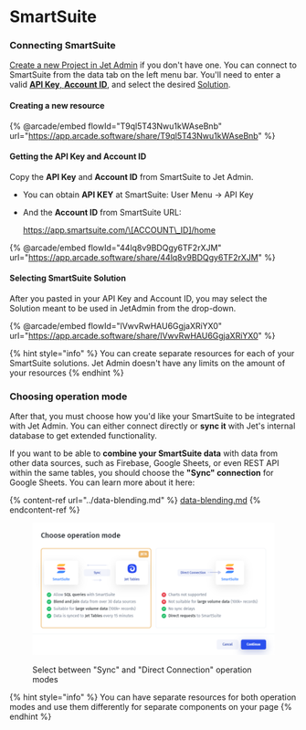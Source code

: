 # SmartSuite

### Connecting SmartSuite

[Create a new Project in Jet Admin](https://app.jetadmin.io/) if you don't have one. You can connect to SmartSuite from the data tab on the left menu bar. You'll need to enter a valid [**API Key**, **Account ID**](smartsuite.md#getting-the-api-key-and-account-id), and select the desired [Solution](smartsuite.md#selecting-smartsuite-solution).

#### Creating a new resource

{% @arcade/embed flowId="T9ql5T43Nwu1kWAseBnb" url="https://app.arcade.software/share/T9ql5T43Nwu1kWAseBnb" %}

#### Getting the API Key and Account ID

Copy the **API Key** and **Account ID** from SmartSuite to Jet Admin.&#x20;

* You can obtain **API KEY** at SmartSuite: User Menu -> API Key
*   And the **Account ID** from SmartSuite URL:&#x20;

    https://app.smartsuite.com/\[ACCOUNT\_ID]/home

{% @arcade/embed flowId="44lq8v9BDQgy6TF2rXJM" url="https://app.arcade.software/share/44lq8v9BDQgy6TF2rXJM" %}

#### Selecting SmartSuite Solution

After you pasted in your API Key and Account ID, you may select the Solution meant to be used in JetAdmin from the drop-down.

{% @arcade/embed flowId="lVwvRwHAU6GgjaXRiYX0" url="https://app.arcade.software/share/lVwvRwHAU6GgjaXRiYX0" %}

{% hint style="info" %}
You can create separate resources for each of your SmartSuite solutions. Jet Admin doesn't have any limits on the amount of your resources
{% endhint %}

### Choosing operation mode&#x20;

After that, you must choose how you'd like your SmartSuite to be integrated with Jet Admin. You can either connect directly or **sync it** with Jet's internal database to get extended functionality.&#x20;

If you want to be able to **combine your SmartSuite data** with data from other data sources, such as Firebase, Google Sheets, or even REST API within the same tables, you should choose the **"Sync" connection** for Google Sheets. You can learn more about it here:

{% content-ref url="../data-blending.md" %}
[data-blending.md](../data-blending.md)
{% endcontent-ref %}

<figure><img src="../../.gitbook/assets/image (3) (1) (1).png" alt=""><figcaption><p>Select between "Sync" and "Direct Connection" operation modes</p></figcaption></figure>

{% hint style="info" %}
You can have separate resources for both operation modes and use them differently for separate components on your page
{% endhint %}

